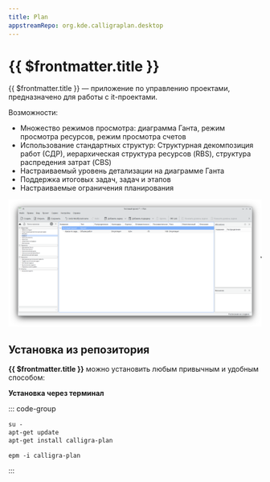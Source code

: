 ```yaml
---
title: Plan
appstreamRepo: org.kde.calligraplan.desktop
---
```


# {{ $frontmatter.title }}

{{ $frontmatter.title }} — приложение по управлению проектами, предназначено для работы c it-проектами.

Возможности:

- Множество режимов просмотра: диаграмма Ганта, режим просмотра ресурсов, режим просмотра счетов
- Использование стандартных структур: Структурная декомпозиция работ (СДР), иерархическая структура ресурсов (RBS), структура распредения затрат (CBS)
- Настраиваемый уровень детализации на диаграмме Ганта
- Поддержка итоговых задач, задач и этапов
- Настраиваемые ограничения планирования

![Скриншот программы](./img/screenshot.png)

## Установка из репозитория

**{{ $frontmatter.title }}** можно установить любым привычным и удобным способом:

<!--@include: /parts/install/software-repo.md-->

**Установка через терминал**

::: code-group

```shell[apt-get]
su -
apt-get update
apt-get install calligra-plan
```
```shell[epm]
epm -i calligra-plan
```
:::
